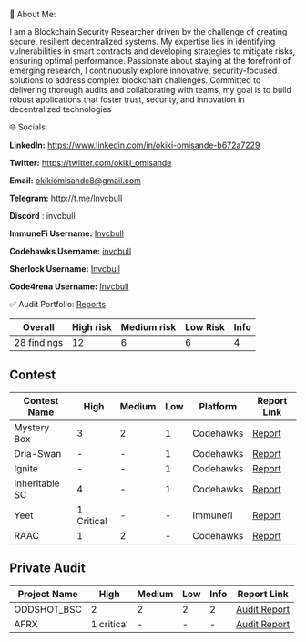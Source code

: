 💫 About Me:

I am a Blockchain Security Researcher driven by the challenge of creating secure, resilient decentralized systems. 
My expertise lies in identifying vulnerabilities in smart contracts and developing strategies to mitigate risks, ensuring optimal performance. 
Passionate about staying at the forefront of emerging research, I continuously explore innovative, security-focused solutions to address complex blockchain challenges. Committed to delivering thorough audits and collaborating with teams, my goal is to build robust applications that foster trust, security, and innovation in decentralized technologies



🌐 Socials:

**LinkedIn:** https://www.linkedin.com/in/okiki-omisande-b672a7229 

**Twitter:**  https://twitter.com/okiki_omisande

**Email:** okikiomisande8@gmail.com

**Telegram:** http://t.me/Invcbull

**Discord** : invcbull

**ImmuneFi Username:** [Invcbull](https://immunefi.com/profile/Invcbull/)

**Codehawks Username:**  [invcbull](https://profiles.cyfrin.io/u/invcbull)

**Sherlock Username:** [Invcbull](https://audits.sherlock.xyz/watson/Invcbull)

**Code4rena Username:** [Invcbull](https://code4rena.com/@Invcbull)




✅ Audit Portfolio: [Reports](https://github.com/Okiki-omisande/Past-Audit-Findings)

| Overall | High risk | Medium risk |  Low Risk |  Info |
| -------- | -------- | -------- | -------- | -------- |
| 28 findings | 12 | 6 | 6 | 4 |

## Contest

| Contest Name  | High | Medium |  Low | Platform | Report Link |
| -------- | -------- | -------- | -------- |-------- | -------- |
| Mystery Box | 3 | 2 | 1 | Codehawks | [Report](https://github.com/Okiki-omisande/Past-Audit-Findings/blob/main/FirstFlight/MysteryBox.md) |
| Dria-Swan | - | - | 1 | Codehawks | [Report](https://github.com/Okiki-omisande/Past-Audit-Findings/blob/main/Contests/Swan.md) |
| Ignite | - | - | 1 | Codehawks | [Report](https://github.com/Okiki-omisande/Past-Audit-Findings/blob/main/Contests/Benqi.md) |
| Inheritable SC | 4 | - | 1 | Codehawks | [Report](https://github.com/Okiki-omisande/Past-Audit-Findings/blob/main/FirstFlight/InheritableSCWallet.md) |
| Yeet | 1 Critical | - | - | Immunefi | [Report](https://github.com/Okiki-omisande/Past-Audit-Findings/blob/main/Contests/Yeet.md) |
| RAAC | 1 | 2 | - | Codehawks | [Report](https://github.com/Okiki-omisande/Past-Audit-Findings/blob/main/Contests/RAAC.md) |

## Private Audit
| Project Name  | High | Medium |  Low | Info | Report Link |
 | -------- | -------- | -------- | -------- | -------- |  -------- |
| ODDSHOT_BSC | 2| 2| 2| 2| [Audit Report](https://github.com/Okiki-omisande/Past-Audit-Findings/blob/main/Private%20Audits/ODDSHOT_TOKEN_CONTRACT_AUDIT.pdf) |
| AFRX | 1 critical| -| -| -| [Audit Report](https://github.com/Okiki-omisande/Past-Audit-Findings/blob/main/Private%20Audits/Afrx.md) |






